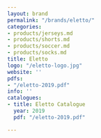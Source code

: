 ```yaml
---
layout: brand
permalink: "/brands/eletto/"
categories:
- products/jerseys.md
- products/shorts.md
- products/soccer.md
- products/socks.md
title: Eletto
logo: "/eletto-logo.jpg"
website: ''
pdfs:
- "/eletto-2019.pdf"
info: ''
catalogues:
- title: Eletto Catalogue
  year: 2019
  pdf: "/eletto-2019.pdf"

---
```

